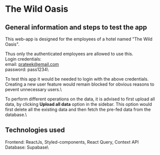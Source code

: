 # The Wild Oasis

## General information and steps to test the app
This web-app is designed for the employees of a hotel named "The Wild Oasis".


Thus only the authenticated employees are allowed to use this.\
Login credentials:\
email: prateek@email.com\
password: pass1234\

To test this app it would be needed to login with the above credentials.\
Creating a new user feature would remain blocked for obvious reasons to pevent unnecessary users.\

To perform different operations on the data, it is advised to first upload all data, by clicking **Upload all data** option in the sidebar. This option would first delete all the existing data and then fetch the pre-fed data from the database.\


## Technologies used
Frontend: ReactJs, Styled-components, React Query, Context API\
Database: Supabase\


